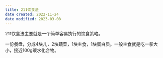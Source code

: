 ```yaml
---
title: 211饮食法
date created: 2022-11-24
date modified: 2023-03-08
---
```


211饮食法主要就是一个简单容易执行的饮食策略。

一份餐盘，分成4块儿，2块蔬菜，1块主食，1块蛋白质。一般主食就是吃一拳大小，接近100g碳水化合物。
